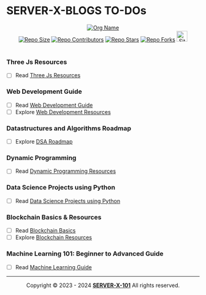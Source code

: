 # SERVER-X-BLOGS TO-DOs

<div align="center">
   <a href="https://github.com/SERVER-X-101/"><img alt="Org Name" title="repo size" target="_blank" src="https://img.shields.io/badge/server_x_101-server_x_blogs-50CCA0?style=for-the-badge"></a></br>
   <a href="https://github.com/SERVER-X-101/SERVER-X-BLOGS"><img alt="Repo Size" title="repo size" target="_blank" src="https://img.shields.io/github/repo-size/SERVER-X-101/SERVER-X-BLOGS?style=for-the-badge&color=50CCA0&logo=github"></a>
   <a href="https://github.com/SERVER-X-101/SERVER-X-BLOGS"><img alt="Repo Contributors" title="repo contributors" target="_blank" src="https://img.shields.io/github/contributors/SERVER-X-101/SERVER-X-BLOGS?style=for-the-badge&color=50CCA0&logo=github"></a>
   <a href="https://github.com/SERVER-X-101/SERVER-X-BLOGS"><img alt="Repo Stars" title="repo stars" target="_blank" src="https://img.shields.io/github/stars/SERVER-X-101/SERVER-X-BLOGS?style=for-the-badge&color=50CCA0&logo=github"></a>
   <a href="https://github.com/SERVER-X-101/SERVER-X-BLOGS"><img alt="Repo Forks" title="repo forks" target="_blank" src="https://img.shields.io/github/forks/SERVER-X-101/SERVER-X-BLOGS?style=for-the-badge&color=50CCA0&logo=github"></a>
<!--    <a href="https://github.com/SERVER-X-101/SERVER-X-BLOGS"><img height="28px" alt="Site Up" title="site up" target="_blank" src="https://napkin-examples.npkn.net/site-status-badge/"></a> -->
   <a href="https://github.com/SERVER-X-101/SERVER-X-BLOGS"><img height="28px" alt="Site Down" title="site down" target="_blank" src="https://napkin-examples.npkn.net/site-status-badge/400"></a>
</div>

</br>

### Three Js Resources
- [ ] Read [Three Js Resources](https://github.com/SERVER-X-101/SERVER-X-BLOGS/blob/main/Three-Js-Resources/README.md)

### Web Development Guide
- [ ] Read [Web Development Guide](https://github.com/SERVER-X-101/SERVER-X-BLOGS/blob/main/Web-Dev-Guide/README.md)
- [ ] Explore [Web Development Resources](https://github.com/SERVER-X-101/SERVER-X-BLOGS/blob/main/Web-Dev-Guide/)

### Datastructures and Algorithms Roadmap
- [ ] Explore [DSA Roadmap](https://github.com/SERVER-X-101/DSA-MASTERY)

### Dynamic Programming
- [ ] Read [Dynamic Programming Resources](https://github.com/SERVER-X-101/SERVER-X-BLOGS/blob/main/Dynamic-Programming/Dynamic-Programming-Resources.md)

### Data Science Projects using Python
- [ ] Read [Data Science Projects using Python](https://github.com/SERVER-X-101/SERVER-X-BLOGS/blob/main/Data-Science/Datascience.md)

### Blockchain Basics & Resources
- [ ] Read [Blockchain Basics](https://github.com/SERVER-X-101/SERVER-X-BLOGS/blob/main/Blockchain/Blockchain-Basics.md)
- [ ] Explore [Blockchain Resources](https://github.com/SERVER-X-101/SERVER-X-BLOGS/blob/main/Blockchain/Blockchain-Resources.md)

### Machine Learning 101: Beginner to Advanced Guide
- [ ] Read [Machine Learning Guide](https://github.com/SERVER-X-101/SERVER-X-BLOGS/blob/main/Machine-Learning/Machine-Learning-Introduction.md)

---

<p align="center">
  Copyright © 2023 - 2024 <b><a href="https://github.com/SERVER-X-101">SERVER-X-101</a></b> All rights reserved. <br/>
</p>

<!-- -->
<!-- -->
<!-- -->
